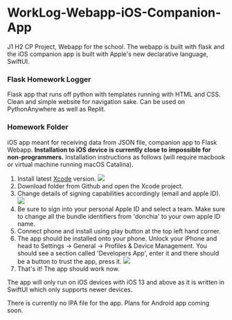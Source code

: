 # WorkLog-Webapp-iOS-Companion-App
J1 H2 CP Project, Webapp for the school. The webapp is built with flask and the iOS companion app is built with Apple's new declarative language, SwiftUI. 

<h3>Flask Homework Logger</h3>
Flask app that runs off python with templates running with HTML and CSS. Clean and simple website for navigation sake. Can be used on PythonAnywhere as well as Replit. 

<h3>Homework Folder</h3>
iOS app meant for receiving data from JSON file, companion app to Flask Webapp. <b>Installation to iOS device is currently close to impossible for non-programmers.</b> Installation instructions as follows (will require macbook or virtual machine running macOS Catalina). 


  1. Install latest <a href="https://apps.apple.com/sg/app/xcode/id497799835?mt=12">Xcode</a> version. 
    <img src="https://i.imgur.com/5jG0jOF.png"/>
  2. Download folder from Github and open the Xcode project.
  3. Change details of signing capabilities accordingly (email and apple ID).
    <img src="https://i.imgur.com/1heXqTL.png"/>
  4. Be sure to sign into your personal Apple ID and select a team. Make sure to change all the bundle identifiers from 'donchia' to your own apple ID name. 
  5. Connect phone and install using play button at the top left hand corner. 
  6. The app should be installed onto your phone. Unlock your iPhone and head to Settings -> General -> Profiles & Device Management. You should see a section called 'Developers App', enter it and there should be a button to trust the app, press it. 
    <img src="https://i.imgur.com/0ySAkHo.jpg"/>
  7. That's it! The app should work now. 
  
The app will only run on iOS devices with iOS 13 and above as it is written in SwiftUI which only supports newer devices. 

There is currently no IPA file for the app. Plans for Android app coming soon. 
